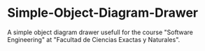 # Simple-Object-Diagram-Drawer
A simple object diagram drawer usefull for the course "Software Engineering" at "Facultad de Ciencias Exactas y Naturales".
